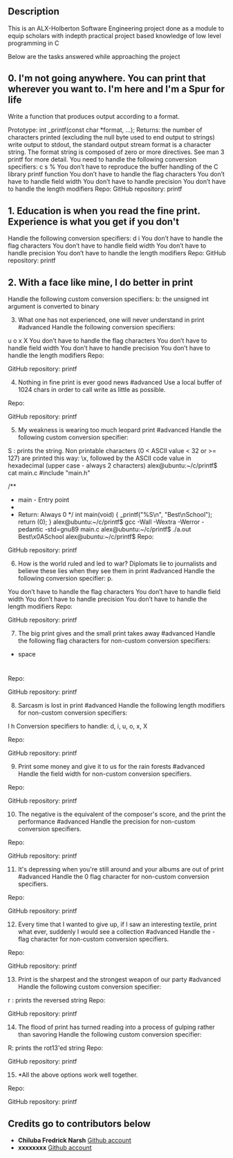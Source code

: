 # <PRINTF PROJECT>

## Description

This is an ALX-Holberton Software Engineering project done as a module to equip scholars
with indepth practical project based knowledge of low level programming in C

Below are the tasks answered while approaching the project

## 0. I'm not going anywhere. You can print that wherever you want to. I'm here and I'm a Spur for life

Write a function that produces output according to a format.

Prototype: int \_printf(const char \*format, ...);
Returns: the number of characters printed (excluding the null byte used to end output to strings)
write output to stdout, the standard output stream
format is a character string. The format string is composed of zero or more directives. See man 3 printf for more detail. You need to handle the following conversion specifiers:
c
s
%
You don’t have to reproduce the buffer handling of the C library printf function
You don’t have to handle the flag characters
You don’t have to handle field width
You don’t have to handle precision
You don’t have to handle the length modifiers
Repo:
GitHub repository: printf

## 1. Education is when you read the fine print. Experience is what you get if you don't

Handle the following conversion specifiers:
d
i
You don’t have to handle the flag characters
You don’t have to handle field width
You don’t have to handle precision
You don’t have to handle the length modifiers
Repo:
GitHub repository: printf

## 2. With a face like mine, I do better in print

Handle the following custom conversion specifiers:
b: the unsigned int argument is converted to binary

3. What one has not experienced, one will never understand in print
   #advanced
   Handle the following conversion specifiers:

u
o
x
X
You don’t have to handle the flag characters
You don’t have to handle field width
You don’t have to handle precision
You don’t have to handle the length modifiers
Repo:

GitHub repository: printf

4. Nothing in fine print is ever good news
   #advanced
   Use a local buffer of 1024 chars in order to call write as little as possible.

Repo:

GitHub repository: printf

5. My weakness is wearing too much leopard print
   #advanced
   Handle the following custom conversion specifier:

S : prints the string.
Non printable characters (0 < ASCII value < 32 or >= 127) are printed this way: \x, followed by the ASCII code value in hexadecimal (upper case - always 2 characters)
alex@ubuntu:~/c/printf$ cat main.c
#include "main.h"

/\*\*

- main - Entry point
-
- Return: Always 0
  \*/
  int main(void)
  {
  \_printf("%S\n", "Best\nSchool");
  return (0);
  }
  alex@ubuntu:~/c/printf$ gcc -Wall -Wextra -Werror -pedantic -std=gnu89 main.c
  alex@ubuntu:~/c/printf$ ./a.out
  Best\x0ASchool
  alex@ubuntu:~/c/printf$
  Repo:

GitHub repository: printf

6. How is the world ruled and led to war? Diplomats lie to journalists and believe these lies when they see them in print
   #advanced
   Handle the following conversion specifier: p.

You don’t have to handle the flag characters
You don’t have to handle field width
You don’t have to handle precision
You don’t have to handle the length modifiers
Repo:

GitHub repository: printf

7. The big print gives and the small print takes away
   #advanced
   Handle the following flag characters for non-custom conversion specifiers:

- space

#

Repo:

GitHub repository: printf

8. Sarcasm is lost in print
   #advanced
   Handle the following length modifiers for non-custom conversion specifiers:

l
h
Conversion specifiers to handle: d, i, u, o, x, X

Repo:

GitHub repository: printf

9. Print some money and give it to us for the rain forests
   #advanced
   Handle the field width for non-custom conversion specifiers.

Repo:

GitHub repository: printf

10. The negative is the equivalent of the composer's score, and the print the performance
    #advanced
    Handle the precision for non-custom conversion specifiers.

Repo:

GitHub repository: printf

11. It's depressing when you're still around and your albums are out of print
    #advanced
    Handle the 0 flag character for non-custom conversion specifiers.

Repo:

GitHub repository: printf

12. Every time that I wanted to give up, if I saw an interesting textile, print what ever, suddenly I would see a collection
    #advanced
    Handle the - flag character for non-custom conversion specifiers.

Repo:

GitHub repository: printf

13. Print is the sharpest and the strongest weapon of our party
    #advanced
    Handle the following custom conversion specifier:

r : prints the reversed string
Repo:

GitHub repository: printf

14. The flood of print has turned reading into a process of gulping rather than savoring
    Handle the following custom conversion specifier:

R: prints the rot13'ed string
Repo:

GitHub repository: printf

15. \*All the above options work well together.

Repo:

GitHub repository: printf

## Credits go to contributors below

- **Chiluba Fredrick Narsh** [Github account](https://github.com/FredrickNarshChiluba)
- **xxxxxxxx** [Github account](https://github.com/xxxxxx)

